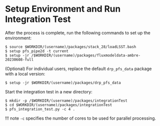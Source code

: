 # Setup Environment and Run Integration Test

After the process is complete, run the following commands to set up the environment:

```
$ source $WORKDIR/(username)/packages/stack_28/loadLSST.bash
$ setup pfs_pipe2d -t current
$ setup -jr /$WORKDIR/(username)/packages/fluxmodeldata-ambre-20230608-full
```

(Optional) For individual users, replace the default `drp_pfs_data` package with a local version:

```
$ setup -jr $WORKDIR/(username)/packages/drp_pfs_data
```

Start the integration test in a new directory:

```
$ mkdir -p /$WORKDIR/(username)/packages/integrationTest
$ cd $WORKDIR/(username)/packages/integrationTest
$ pfs_integration_test.py -c 4 .
```

!!! note
    `-c` specifies the number of cores to be used for parallel processing.